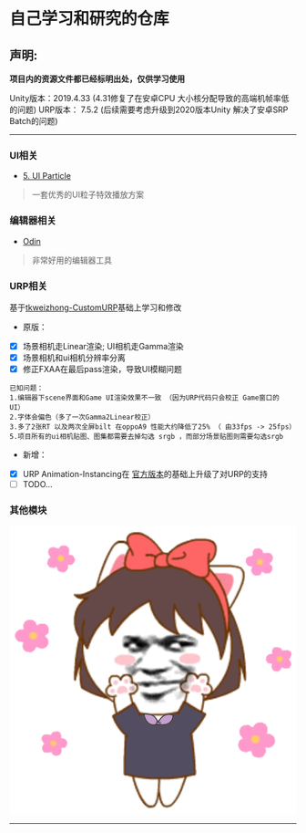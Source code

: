 # 自己学习和研究的仓库

## 声明:

**项目内的资源文件都已经标明出处，仅供学习使用**

Unity版本：2019.4.33     (4.31修复了在安卓CPU 大小核分配导致的高端机帧率低的问题)
URP版本： 7.5.2       (后续需要考虑升级到2020版本Unity  解决了安卓SRP Batch的问题)

---

### UI相关

- [5. UI Particle](https://github.com/mob-sakai/ParticleEffectForUGUI)

> 一套优秀的UI粒子特效播放方案

### 编辑器相关

- [Odin](https://assetstore.unity.com/packages/tools/utilities/odin-inspector-and-serializer-89041)

> 非常好用的编辑器工具

### URP相关

基于[tkweizhong-CustomURP](https://github.com/tkweizhong/CustomURP)基础上学习和修改

* 原版：

- [X] 场景相机走Linear渲染; UI相机走Gamma渲染
- [X] 场景相机和ui相机分辨率分离
- [X] 修正FXAA在最后pass渲染，导致UI模糊问题

```
已知问题：
1.编辑器下scene界面和Game UI渲染效果不一致 （因为URP代码只会校正 Game窗口的 UI）
2.字体会偏色（多了一次Gamma2Linear校正）
3.多了2张RT 以及两次全屏bilt 在oppoA9 性能大约降低了25% （ 由33fps -> 25fps）
5.项目所有的ui相机贴图、图集都需要去掉勾选 srgb ，而部分场景贴图则需要勾选srgb
```

* 新增：

- [X] URP Animation-Instancing在 [官方版本](https://github.com/Unity-Technologies/Animation-Instancing)的基础上升级了对URP的支持
- [ ] TODO...

### 其他模块

![1642404994135.png](image/README/1642404994135.png)

---
